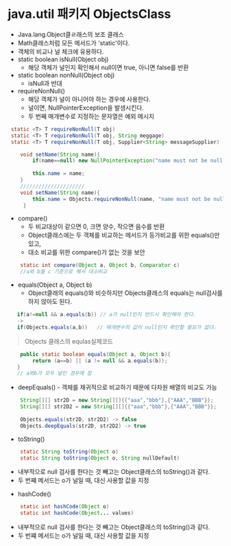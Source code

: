 # java.util 패키지 ObjectsClass
* Java.lang.Object클ㄹ래스의 보조 클래스
* Math클래스처럼 모든 메서드가 'static'이다.
* 객체의 비교나 널 체크에 유용하다.
* static boolean isNull(Object obj)
    - 해당 객체가 널인지 확인해서 null이면 true, 아니면 false를 반환
* static boolean nonNull(Object obj) 
    - isNull과 반대
* requireNonNull()
   - 해당 객체가 널이 아니어야 하는 경우에 사용한다.
   - 널이면, NullPointerException을 발생시킨다.
   - 두 번째 매개변수로 지정하는 문자열은 예외 메시지
```java
 static <T> T requireNonNull(T obj)
 static <T> T requireNonNull(T obj, String meggage)
 static <T> T requireNonNull(T obj, Supplier<String> messageSupplier)
```
```java
	void setName(String name){
    	if(name==null) new NullPointerException("name must not be null.");
        
        this.name = name;
    }
    /////////////////////
    void setName(String name){
    	this.name = Objects.requireNonNull(name, "name must not be null.");
     }
```
* compare()
   -  두 비교대상이 같으면 0, 크면 양수, 작으면 음수를 반환
   - Object클래스에는 두 객체를 비교하는 메서드가 등가비교를 위한 equals()만 있고,
   - 대소 비교를 위한 compare()가 없는 것을 보안
```java
	static int compare(Object a, Object b, Comparator c)
    //a와 b를 c 기준으로 해서 대소비교
```
* equals(Object a, Object b)
   - Object클래의 equals()와 비슷하지만 Objects클래스의 equals는 null검사를 하지 않아도 된다.
 ```java
 	if(a!=null && a.equals(b)) // a가 null인지 반드시 확인해야 한다.
    ->
    if(Objects.equals(a,b))   // 매개변수의 값이 null인지 확인할 필요가 없다.
 ```
 > Objects 클래스의 equlas실제코드
```java
	public static boolean equals(Object a, Object b){
    	return (a==b) || (a != null && a.equals(b));
   }
   // a와b가 모두 널인 경우에 참
```
* deepEquals()
      - 객체를 재귀적으로 비교하기 때문에 다차원 배열의 비교도 가능
```java
	String[][] str2D = new String[][]{{"aaa","bbb"},{"AAA","BBB"}};
    String[][] str2D2 = new String[][]{{"aaa","bbb"},{"AAA","BBB"}};
    
    Objects.equals(str2D, str2D2) -> false
    Objects.deepEquals(str2D, str2D2) -> true

```

* toString()
```java
	static String toString(Object o)
    static String toString(Object o, String nullDefault)
```
  - 내부적으로 null 검사를 한다는 것 빼고는 Object클래스의 toString()과 같다.
  - 두 번쨰 메서드는 o가 널일 때, 대신 사용할 값을 지정

* hashCode()
```java
	static int hashCode(Object o)
    static int hashCode(Object... values)
```
  - 내부적으로 null 검사를 한다는 것 빼고는 Object클래스의 toString()과 같다.
  - 두 번쨰 메서드는 o가 널일 때, 대신 사용할 값을 지정
